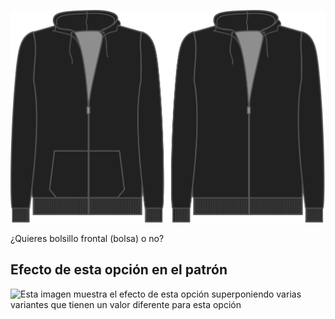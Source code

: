 ![Esta opción controla si incluir o no el bolsillo frontal](./pocket.svg)

¿Quieres bolsillo frontal (bolsa) o no?

## Efecto de esta opción en el patrón

![Esta imagen muestra el efecto de esta opción superponiendo varias variantes que tienen un valor diferente para esta opción](huey\_pocket\_sample.svg "Efecto de esta opción en el patrón")
